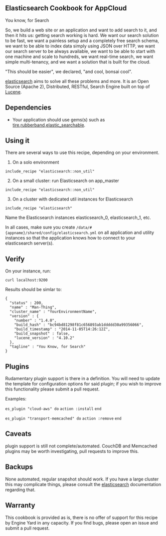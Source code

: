 Elasticsearch Cookbook for AppCloud
---------------

You know, for Search

So, we build a web site or an application and want to add search to it, and then it hits us: getting search working is hard. We want our search solution to be fast, we want a painless setup and a completely free search schema, we want to be able to index data simply using JSON over HTTP, we want our search server to be always available, we want to be able to start with one machine and scale to hundreds, we want real-time search, we want simple multi-tenancy, and we want a solution that is built for the cloud.

"This should be easier", we declared, "and cool, bonsai cool".

[elasticsearch][2] aims to solve all these problems and more. It is an Open Source (Apache 2), Distributed, RESTful, Search Engine built on top of [Lucene][1].

Dependencies
--------

  * Your application should use gems(s) such as [tire][4],[rubberband][3],[elastic_searchable][5].

Using it
--------

There are several ways to use this recipe, depending on your environment.

  1. On a solo environment

``include_recipe "elasticsearch::non_util"``

  2. On a small cluster: run Elasticsearch on app_master

  ``include_recipe "elasticsearch::non_util"``

  3. On a cluster with dedicated util instances for Elasticsearch

  ``include_recipe "elasticsearch"``

  Name the Elasticsearch instances elasticsearch_0, elasticsearch_1, etc.

In all cases, make sure you create `/data/#{appname}/shared/config/elasticsearch.yml` on all application and utility instances so that the application knows how to connect to your elasticsearch server(s).


Verify
-------

On your instance, run: 

    curl localhost:9200

Results should be simlar to:

```
{
  "status" : 200,
  "name" : "Man-Thing",
  "cluster_name" : "YourEnvironmentName",
  "version" : {
    "number" : "1.4.0",
    "build_hash" : "bc94bd81298f81c656893ab1ddddd30a99356066",
    "build_timestamp" : "2014-11-05T14:26:12Z",
    "build_snapshot" : false,
    "lucene_version" : "4.10.2"
  },
  "tagline" : "You Know, for Search"
}
```

Plugins
--------

Rudamentary plugin support is there in a definition.  You will need to update the template for configuration options for said plugin; if you wish to improve this functionality please submit a pull request.  

Examples: 

``es_plugin "cloud-aws" do``
``action :install``
``end``

``es_plugin "transport-memcached" do``
``action :remove``
``end``


Caveats
--------

plugin support is still not complete/automated.  CouchDB and Memcached plugins may be worth investigating, pull requests to improve this.

Backups
--------

None automated, regular snapshot should work.  If you have a large cluster this may complicate things, please consult the [elasticsearch][2] documentation regarding that.

Warranty
--------

This cookbook is provided as is, there is no offer of support for this
recipe by Engine Yard in any capacity.  If you find bugs, please open an
issue and submit a pull request.

[1]: http://lucene.apache.org/
[2]: http://www.elasticsearch.org/
[3]: https://github.com/grantr/rubberband
[4]: https://github.com/karmi/tire
[5]: https://github.com/wireframe/elastic_searchable/